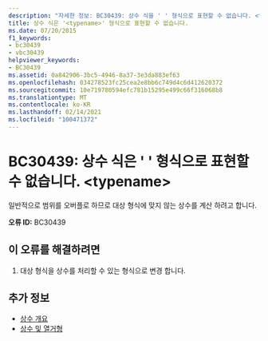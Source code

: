 ```yaml
---
description: "자세한 정보: BC30439: 상수 식을 ' ' 형식으로 표현할 수 없습니다. <typename>"
title: 상수 식은 '<typename>' 형식으로 표현할 수 없습니다.
ms.date: 07/20/2015
f1_keywords:
- bc30439
- vbc30439
helpviewer_keywords:
- BC30439
ms.assetid: 0a842906-3bc5-4946-8a37-3e3da883ef63
ms.openlocfilehash: 034278523fc25cea2e8bb6c749d4c6d412620372
ms.sourcegitcommit: 10e719780594efc781b15295e499c66f316068b8
ms.translationtype: MT
ms.contentlocale: ko-KR
ms.lasthandoff: 02/14/2021
ms.locfileid: "100471372"
---
```

# <a name="bc30439-constant-expression-not-representable-in-type-typename"></a>BC30439: 상수 식은 ' ' 형식으로 표현할 수 없습니다. \<typename>

일반적으로 범위를 오버플로 하므로 대상 형식에 맞지 않는 상수를 계산 하려고 합니다.

 **오류 ID:** BC30439

## <a name="to-correct-this-error"></a>이 오류를 해결하려면

1. 대상 형식을 상수를 처리할 수 있는 형식으로 변경 합니다.

## <a name="see-also"></a>추가 정보

- [상수 개요](../../programming-guide/language-features/constants-enums/constants-overview.md)
- [상수 및 열거형](../constants-and-enumerations.md)
